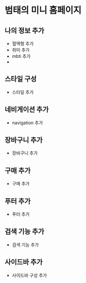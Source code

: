 # 범태의 미니 홈페이지

## 나의 정보 추가
- 혈액형 추가
- 취미 추가
- mbti 추가
- 

## 스타일 구성
- 스타일 추가

## 네비게이션 추가
- navigation 추가

## 장바구니 추가
- 장바구니 추가

## 구매 추가
- 구매 추가

## 푸터 추가
- 푸터 추가

## 검색 기능 추가
- 검색 기능 추가

## 사이드바 추가
- 사이드바 구성 추가